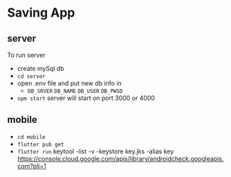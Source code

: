 
# Saving App

## server
To run server
- create mySql db
- `cd server`
- open .env file and put new db info in
    -  `DB_SRVER` `DB_NAME` `DB_USER` `DB_PWSD` 
- `npm start`
server will start on port 3000 or 4000

 
## mobile
- `cd mobile`
- `flutter pub get`
- `flutter run`
keytool -list -v -keystore key.jks -alias key
https://console.cloud.google.com/apis/library/androidcheck.googleapis.com?pli=1